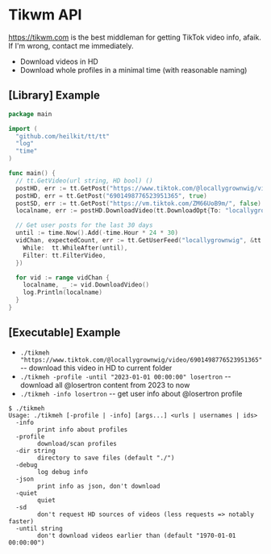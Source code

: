 # Tikwm API

https://tikwm.com is the best middleman for getting TikTok video info, afaik. If I'm wrong, contact me immediately.

* Download videos in HD
* Download whole profiles in a minimal time (with reasonable naming)

## [Library] Example

```go
package main

import (
  "github.com/heilkit/tt/tt"
  "log"
  "time"
)

func main() {
  // tt.GetVideo(url string, HD bool) ()
  postHD, err := tt.GetPost("https://www.tiktok.com/@locallygrownwig/video/6901498776523951365")
  postHD, err = tt.GetPost("6901498776523951365", true)                // with ID 
  postSD, err := tt.GetPost("https://vm.tiktok.com/ZM66UoB9m/", false) // with shorten link 
  localname, err := postHD.DownloadVideo(tt.DownloadOpt{To: "locallygrownwig.mp4"})

  // Get user posts for the last 30 days
  until := time.Now().Add(-time.Hour * 24 * 30)
  vidChan, expectedCount, err := tt.GetUserFeed("locallygrownwig", &tt.FeedOpt{
    While:  tt.WhileAfter(until),
    Filter: tt.FilterVideo,
  })

  for vid := range vidChan {
    localname, _ := vid.DownloadVideo()
    log.Println(localname)
  }
}

```

## [Executable] Example

* `./tikmeh "https://www.tiktok.com/@locallygrownwig/video/6901498776523951365"` -- download this video in HD to current
  folder
* `./tikmeh -profile -until "2023-01-01 00:00:00" losertron` -- download all @losertron content from 2023 to now
* `./tikmeh -info losertron` -- get user info about @losertron profile

```
$ ./tikmeh
Usage: ./tikmeh [-profile | -info] [args...] <urls | usernames | ids>
  -info
        print info about profiles
  -profile
        download/scan profiles
  -dir string
        directory to save files (default "./")
  -debug
        log debug info
  -json
        print info as json, don't download
  -quiet
        quiet
  -sd
        don't request HD sources of videos (less requests => notably faster)
  -until string
        don't download videos earlier than (default "1970-01-01 00:00:00")
```

